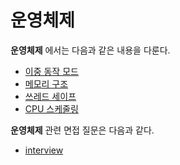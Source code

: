 # 운영체제

**운영체제** 에서는 다음과 같은 내용을 다룬다.

* [이중 동작 모드](./DualmodeOperation/README.md)
* [메모리 구조](./ProcessMemoryStructure/README.md)
* [쓰레드 세이프](./ThreadSafe/README.md)
* [CPU 스케줄링](./CPU-Scheduling/README.md)



**운영체제** 관련 면접 질문은 다음과 같다.

* [interview](./interview/README.md)